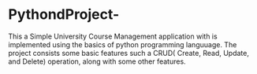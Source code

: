 # PythondProject-

This a Simple University Course Management application with is implemented using the basics of python programming languuage. The project consists some basic features such a CRUD( Create, Read, Update, and Delete) operation, along with some other features. 
